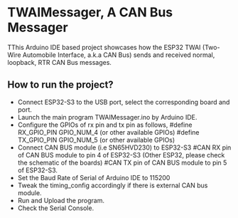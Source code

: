 # TWAIMessager, A CAN Bus Messager
TThis Arduino IDE based project showcases how the ESP32 TWAI (Two-Wire Automobile Interface, a.k.a CAN Bus) sends and received normal, loopback, RTR CAN Bus messages.

## How to run the project?

* Connect ESP32-S3 to the USB port, select the corresponding board and port.
* Launch the main program TWAIMessager.ino by Arduino IDE.
* Configure the GPIOs of rx pin and tx pin as follows,
  #define RX_GPIO_PIN               GPIO_NUM_4 (or other available GPIOs)
  #define TX_GPIO_PIN               GPIO_NUM_5 (or other available GPIOs)
* Connect CAN BUS module (i.e SN65HVD230) to ESP32-S3
  #CAN RX pin of CAN BUS module to pin 4 of ESP32-S3 (Other ESP32, please check the schematic of the boards)
  #CAN TX pin of CAN BUS module to pin 5 of ESP32-S3.
* Set the Baud Rate of Serial of Arduino IDE to 115200
* Tweak the timing_config accordingly if there is external CAN bus module.
* Run and Upload the program.
* Check the Serial Console.
